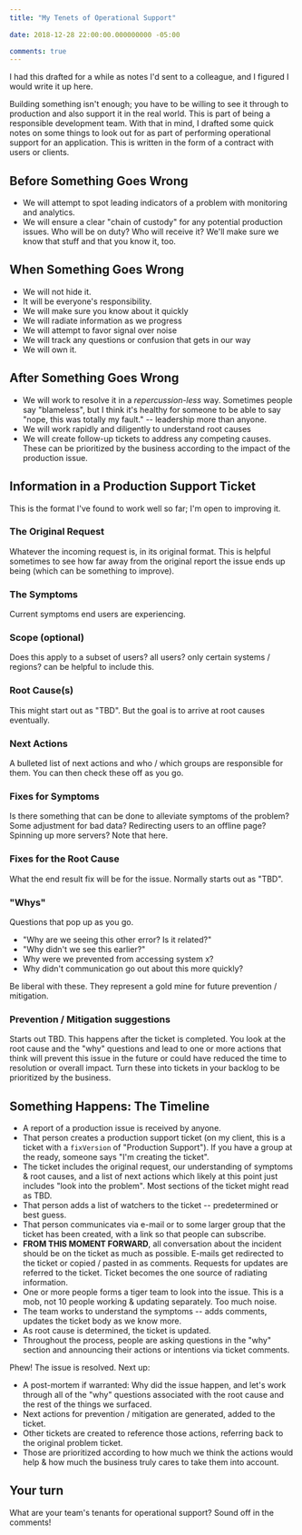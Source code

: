 ```yaml
---
title: "My Tenets of Operational Support"
 
date: 2018-12-28 22:00:00.000000000 -05:00

comments: true
---
```


I had this drafted for a while as notes I'd sent to a colleague, and I figured I would write it up here.

Building something isn't enough; you have to be willing to see it through to production and also support it in the real world. This is part of being a responsible development team. With that in mind, I drafted some quick notes on some things to look out for as part of performing operational support for an application. This is written in the form of a contract with users or clients.

## Before Something Goes Wrong

* We will attempt to spot leading indicators of a problem with monitoring and analytics.
* We will ensure a clear "chain of custody" for any potential production issues. Who will be on duty? Who will receive it? We'll make sure we know that stuff and that you know it, too.

## When Something Goes Wrong

* We will not hide it.
* It will be everyone's responsibility.
* We will make sure you know about it quickly
* We will radiate information as we progress
* We will attempt to favor signal over noise
* We will track any questions or confusion that gets in our way
* We will own it.

## After Something Goes Wrong

* We will work to resolve it in a *repercussion-less* way. Sometimes people say "blameless", but I think it's healthy for someone to be able to say "nope, this was totally my fault." -- leadership more than anyone.
* We will work rapidly and diligently to understand root causes
* We will create follow-up tickets to address any competing causes. These can be prioritized by the business according to the impact of the production issue.

## Information in a Production Support Ticket

This is the format I've found to work well so far; I'm open to improving it.

### The Original Request

Whatever the incoming request is, in its original format. This is helpful sometimes to see how far away from the original report the issue ends up being (which can be something to improve).

### The Symptoms

Current symptoms end users are experiencing.

### Scope (optional)

Does this apply to a subset of users? all users? only certain systems / regions? can be helpful to include this.

### Root Cause(s)

This might start out as "TBD". But the goal is to arrive at root causes eventually.

### Next Actions

A bulleted list of next actions and who / which groups are responsible for them. You can then check these off as you go.

### Fixes for Symptoms

Is there something that can be done to alleviate symptoms of the problem? Some adjustment for bad data? Redirecting users to an offline page? Spinning up more servers? Note that here.

### Fixes for the Root Cause

What the end result fix will be for the issue. Normally starts out as "TBD".

### "Whys"

Questions that pop up as you go.

* "Why are we seeing this other error? Is it related?"
* "Why didn't we see this earlier?"
* Why were we prevented from accessing system x?
* Why didn't communication go out about this more quickly?

Be liberal with these. They represent a gold mine for future prevention / mitigation.

### Prevention / Mitigation suggestions

Starts out TBD. This happens after the ticket is completed. You look at the root cause and the "why" questions and lead to one or more actions that think will prevent this issue in the future or could have reduced the time to resolution or overall impact. Turn these into tickets in your backlog to be prioritized by the business.

## Something Happens: The Timeline

* A report of a production issue is received by anyone.
* That person creates a production support ticket (on my client, this is a ticket with a `fixVersion` of "Production Support"). If you have a group at the ready, someone says "I'm creating the ticket".
* The ticket includes the original request, our understanding of symptoms & root causes, and a list of next actions which likely at this point just includes "look into the problem". Most sections of the ticket might read as TBD.
* That person adds a list of watchers to the ticket -- predetermined or best guess.
* That person communicates via e-mail or to some larger group that the ticket has been created, with a link so that people can subscribe.
* **FROM THIS MOMENT FORWARD**, all conversation about the incident should be on the ticket as much as possible. E-mails get redirected to the ticket or copied / pasted in as comments. Requests for updates are referred to the ticket. Ticket becomes the one source of radiating information.
* One or more people forms a tiger team to look into the issue. This is a mob, not 10 people working & updating separately. Too much noise.
* The team works to understand the symptoms -- adds comments, updates the ticket body as we know more.
* As root cause is determined, the ticket is updated.
* Throughout the process, people are asking questions in the "why" section and announcing their actions or intentions via ticket comments.

Phew! The issue is resolved. Next up:

* A post-mortem if warranted: Why did the issue happen, and let's work through all of the "why" questions associated with the root cause and the rest of the things we surfaced.
* Next actions for prevention / mitigation are generated, added to the ticket.
* Other tickets are created to reference those actions, referring back to the original problem ticket.
* Those are prioritized according to how much we think the actions would help & how much the business truly cares to take them into account.

## Your turn

What are your team's tenants for operational support? Sound off in the comments!
